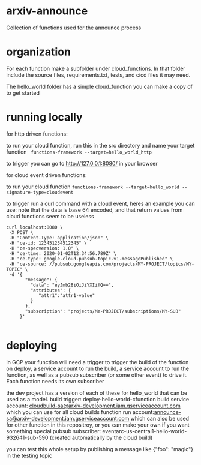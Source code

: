 # arxiv-announce
Collection of functions used for the announce process


# organization 
For each function make a subfolder under cloud_functions. 
In that folder include the source files, requirements.txt, tests, and cicd files it may need. 

The hello_world folder has a simple cloud_function you can make a copy of to get started

# running locally

for http driven functions:

to run your cloud function, run this in the src directory and name your target function
` functions-framework --target=hello_world_http`

to trigger you can go to http://127.0.0.1:8080/ in your browser

for cloud event driven functions:

to run your cloud function
` functions-framework --target=hello_world --signature-type=cloudevent `

to trigger run a curl command with a cloud event, heres an example you can use: 
note that the data is base 64 encoded, and that return values from cloud functions seem to be useless
 ```
 curl localhost:8080 \
  -X POST \
  -H "Content-Type: application/json" \
  -H "ce-id: 123451234512345" \
  -H "ce-specversion: 1.0" \
  -H "ce-time: 2020-01-02T12:34:56.789Z" \
  -H "ce-type: google.cloud.pubsub.topic.v1.messagePublished" \
  -H "ce-source: //pubsub.googleapis.com/projects/MY-PROJECT/topics/MY-TOPIC" \
  -d '{
        "message": {
          "data": "eyJmb28iOiJiYXIifQ==",
          "attributes": {
             "attr1":"attr1-value"
          }
        },
        "subscription": "projects/MY-PROJECT/subscriptions/MY-SUB"
      }'
    
 ```

 # deploying
  in GCP your function will need a trigger to trigger the build of the function on deploy, a service account to run the build, a service account to run the function, as well as a pubsub subscriber (or some other event) to drive it. Each function needs its own subscriber

  the dev project has a version of each of these for hello_world that can be used as a model. 
  build trigger: deploy-hello-world-cfunction
  build service account: cloudbuild-sa@arxiv-development.iam.gserviceaccount.com which you can use for all cloud builds
  function run account:announce-sa@arxiv-development.iam.gserviceaccount.com which can also be used for other function in this repositroy, or you can make your own if you want something special
  pubsub subscriber: eventarc-us-central1-hello-world-932641-sub-590 (created automatically by the cloud build)

  you can test this whole setup by publishing a message like {"foo": "magic"} in the testing topic
